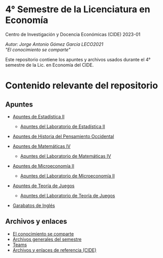 # 4° Semestre de la Licenciatura en Economía
Centro de Investigación y Docencia Económicas (CIDE) 2023-01

_Autor: Jorge Antonio Gómez García LECO2021_  
_"El conocimiento se comparte"_


Este repositorio contiene los apuntes y archivos usados durante el 4° semestre de la Lic. en Economía del CIDE.

# Contenido relevante del repositorio

## Apuntes

- [Apuntes de Estadística II](https://github.com/Jorge-Antonio-Gomez/-4-semestre-leco-cide/blob/d348639696e51a01c5290ad909bda4f253bbaac9/01_Estad%C3%ADstica%20II/apuntes/Apuntes_Estad%C3%ADstica_II.pdf)

    - [Apuntes del Laboratorio de Estadística II](https://github.com/Jorge-Antonio-Gomez/4-semestre-leco-cide/blob/c2ca8d2b727b18ce709120860de38bc3cfb5524d/01_Estad%C3%ADstica%20II/apuntes/Laboratorio_Estad%C3%ADstica.pdf)

- [Apuntes de Historia del Pensamiento Occidental](https://github.com/Jorge-Antonio-Gomez/-4-semestre-leco-cide/blob/d348639696e51a01c5290ad909bda4f253bbaac9/02_Historia%20del%20Pensamiento%20Occidental/apuntes/Apuntes_Historia.pdf)

- [Apuntes de Matemáticas IV](https://github.com/Jorge-Antonio-Gomez/-4-semestre-leco-cide/blob/d348639696e51a01c5290ad909bda4f253bbaac9/03_Matem%C3%A1ticas%20IV/apuntes/Apuntes_Matem%C3%A1ticas.pdf)

    - [Apuntes del Laboratorio de Matemáticas IV](https://github.com/Jorge-Antonio-Gomez/4-semestre-leco-cide/blob/c2ca8d2b727b18ce709120860de38bc3cfb5524d/03_Matem%C3%A1ticas%20IV/apuntes/Laboratorio_Matem%C3%A1ticas.pdf)

- [Apuntes de Microeconomía II](https://github.com/Jorge-Antonio-Gomez/-4-semestre-leco-cide/blob/d348639696e51a01c5290ad909bda4f253bbaac9/04_Microeconom%C3%ADa%20II/apuntes/Apuntes_Microeconom%C3%ADa.pdf)

    - [Apuntes del Laboratorio de Microeconomía II](https://github.com/Jorge-Antonio-Gomez/4-semestre-leco-cide/blob/c2ca8d2b727b18ce709120860de38bc3cfb5524d/04_Microeconom%C3%ADa%20II/apuntes/Laboratorio_Microeconom%C3%ADa.pdf)

- [Apuntes de Teoría de Juegos](https://github.com/Jorge-Antonio-Gomez/-4-semestre-leco-cide/blob/d348639696e51a01c5290ad909bda4f253bbaac9/05_Teor%C3%ADa%20de%20Juegos/apuntes/Apuntes_Teor%C3%ADa_de_Juegos.pdf)

    - [Apuntes del Laboratorio de Teoría de Juegos](https://github.com/Jorge-Antonio-Gomez/4-semestre-leco-cide/blob/c2ca8d2b727b18ce709120860de38bc3cfb5524d/05_Teor%C3%ADa%20de%20Juegos/apuntes/Laboratorio_Teoria_de_Juegos.pdf)

- [Garabatos de Inglés](https://github.com/Jorge-Antonio-Gomez/4-semestre-leco-cide/blob/d348639696e51a01c5290ad909bda4f253bbaac9/06_Ingl%C3%A9s/Apuntes_Ingl%C3%A9s.md)

## Archivos y enlaces

- [El conocimiento se comparte](https://drive.google.com/drive/folders/1eXseXTehCjy4BvZi7Z3HJvoV65UGyQes?usp=share_link)
- [Archivos generales del semestre]()
- [Teams](https://teams.microsoft.com/_#/school/teams-grid/General?ctx=teamsGrid)
- [Archivos y enlaces de referencia (CIDE)](https://www.notion.so/Documentos-de-referencia-y-formato-CIDE-d192ac1bfa294e15b589bebc9844bfb0)